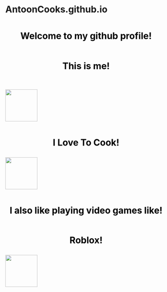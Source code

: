 # AntoonCooks.github.io
 <h1 align="center" style="padding: 10px; color: black;"> Welcome to my github profile!</h1> 
<div style="image: url('IMG_0229'); image-size:150px; height: 100px;">
  <h1 align="center" style="padding: 10px; color: black;">This is me!</h1>
</div>

<img src="https://github.com/user-attachments/assets/a82ae727-11af-4a3e-bc4d-756ec76e8d64" height="100px" />

<h1 align="center" style="padding: 10px; color: black;">I Love To Cook!</h1> 
<div style="image: url('IMG_0631'); image-size: cover; height: 100px;">
<img src="https://github.com/user-attachments/assets/545b5fec-9916-4bd3-9349-2462b7d58b68" height="100px" />

<h1 align="center" style="padding: 10px; color: black;">I also like playing video games like!</h1> 
<h1 align="center" style="padding: 10px; color: black;">Roblox!</h1> 
<div style="image: url('IMG_0126'); image-size: cover; height: 100px;">
<img src="https://github.com/user-attachments/assets/0987f29a-c37d-4e7a-954e-a6ed3f7bc913" height="100px" />
